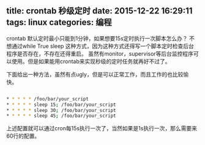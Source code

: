 title: crontab 秒级定时
date: 2015-12-22 16:29:11
tags: linux
categories: 编程
---

crontab 默认定时最小只能到1分钟，如果想要15s定时执行一次脚本怎么办？
不想通过while True sleep 这种方式，因为这种方式还得写一个脚本定时检查后台程序是否存在，不存在还得重启。
虽然有monitor，supervisor等后台监控程序可以使用。但是如果能用crontab来实现秒级的定时任务就再好不过了。

下面给出一种方法，虽然有点ugly，但是可以正常工作，而且工作的也比较愉快。

```bash

* * * * * /foo/bar/your_script
* * * * * sleep 15; /foo/bar/your_script
* * * * * sleep 30; /foo/bar/your_script
* * * * * sleep 45; /foo/bar/your_script

```

上述配置就可以通过cron每15s执行一次了，当然如果是1s执行一次，那么需要来60行的配置。
